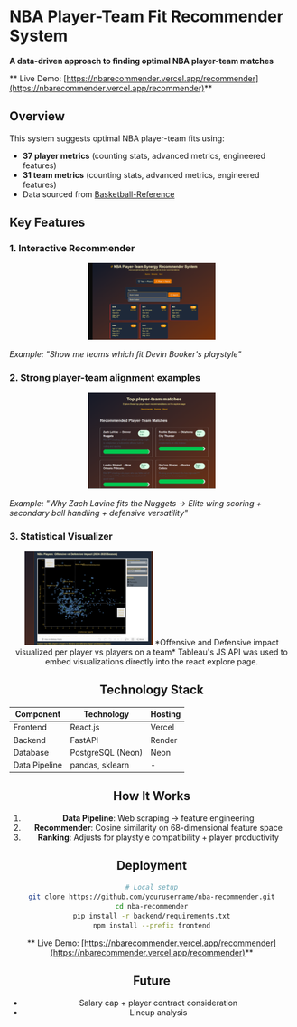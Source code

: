 # NBA Player-Team Fit Recommender System  
**A data-driven approach to finding optimal NBA player-team matches**  

** Live Demo: [https://nbarecommender.vercel.app/recommender](https://nbarecommender.vercel.app/recommender)**  

## Overview  
This system suggests optimal NBA player-team fits using:  
- **37 player metrics** (counting stats, advanced metrics, engineered features)  
- **31 team metrics** (counting stats, advanced metrics, engineered features)
- Data sourced from [Basketball-Reference](https://www.basketball-reference.com/)  

##  Key Features  

### 1. Interactive Recommender  

<div align="center">
  <img src="./screenshots/Demo_screenshot_recommender.png" alt="Recommender" width="45%"/>
</div>
 
*Example: "Show me teams which fit Devin Booker's playstyle"*  

### 2. Strong player-team alignment examples
<div align="center">
  <img src="./screenshots/Demo_screenshot_examples.png" alt="Examples" width="45%"/>
</div>
 
*Example: "Why Zach Lavine fits the Nuggets → Elite wing scoring + secondary ball handling + defensive versatility"*  

### 3. Statistical Visualizer
<div align="center">
  <img src="./screenshots/Demo_screenshot_visualizer.png" alt="Visualizer" width="45%"/>
*Offensive and Defensive impact visualized per player vs players on a team*  
Tableau's JS API was used to embed visualizations directly into the react explore page.

## Technology Stack  
| Component       | Technology               | Hosting  |
|-----------------|--------------------------|----------|
| Frontend        | React.js         | Vercel   |
| Backend         | FastAPI                  | Render   |
| Database        | PostgreSQL (Neon)        | Neon     |
| Data Pipeline   | pandas, sklearn           | -        |

## How It Works  
1. **Data Pipeline**: Web scraping → feature engineering  
2. **Recommender**: Cosine similarity on 68-dimensional feature space  
3. **Ranking**: Adjusts for playstyle compatibility + player productivity

##  Deployment  
```bash
# Local setup
git clone https://github.com/yourusername/nba-recommender.git
cd nba-recommender
pip install -r backend/requirements.txt
npm install --prefix frontend
```

** Live Demo: [https://nbarecommender.vercel.app/recommender](https://nbarecommender.vercel.app/recommender)**  

##  Future
- Salary cap + player contract consideration
- Lineup analysis
